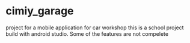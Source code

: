 # cimiy_garage
project for a mobile application for car workshop
this is a school project build with android studio.
Some of the features are not compelete
